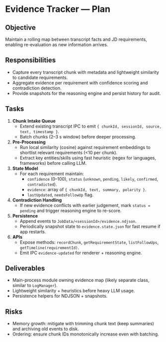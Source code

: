 # Evidence Tracker — Plan

## Objective
Maintain a rolling map between transcript facts and JD requirements, enabling re-evaluation as new information arrives.

## Responsibilities
- Capture every transcript chunk with metadata and lightweight similarity to candidate requirements.
- Aggregate evidence per requirement with confidence scoring and contradiction detection.
- Provide snapshots for the reasoning engine and persist history for audit.

## Tasks
1. **Chunk Intake Queue**
   - Extend existing transcript IPC to emit `{ chunkId, sessionId, source, text, timestamp }`.
   - Batch chunks (2–3 s window) before deeper processing.
2. **Pre-Processing**
   - Run local similarity (cosine) against requirement embeddings to shortlist relevant requirements (<10 per chunk).
   - Extract key entities/skills using fast heuristic (regex for languages, frameworks) before calling LLM.
3. **State Model**
   - For each requirement maintain:
     - `confidence` (0–100), `status` (`unknown`, `pending`, `likely`, `confirmed`, `contradicted`).
     - `evidence`: array of `{ chunkId, text, summary, polarity }`.
     - `lastUpdated`, `needsFollowUp` flag.
4. **Contradiction Handling**
   - If new evidence conflicts with earlier judgement, mark `status = pending` and trigger reasoning engine to re-score.
5. **Persistence**
   - Append events to `JobData/<sessionId>/evidence.ndjson`.
   - Periodically snapshot state to `evidence.state.json` for fast resume if app restarts.
6. **APIs**
   - Expose methods: `recordChunk`, `getRequirementState`, `listFollowUps`, `getTimeline(requirementId)`.
   - Emit IPC `evidence-updated` for renderer + reasoning engine.

## Deliverables
- Main-process module owning evidence map (likely separate class, similar to `LogManager`).
- Lightweight similarity + heuristics before heavy LLM usage.
- Persistence helpers for NDJSON + snapshots.

## Risks
- Memory growth: mitigate with trimming chunk text (keep summaries) and archiving old events to disk.
- Ordering: ensure chunk IDs monotonically increase even with batching.
